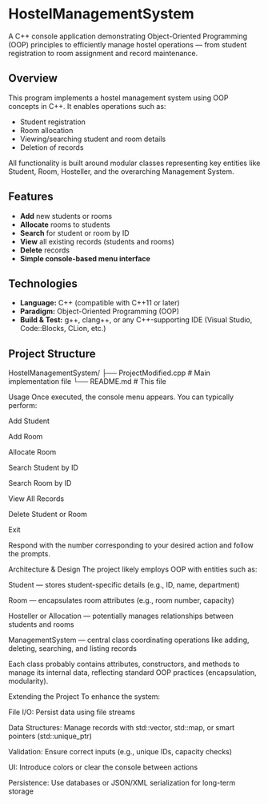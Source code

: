 # HostelManagementSystem

A C++ console application demonstrating Object-Oriented Programming (OOP) principles to efficiently manage hostel operations — from student registration to room assignment and record maintenance.


## Overview

This program implements a hostel management system using OOP concepts in C++. It enables operations such as:

- Student registration
- Room allocation
- Viewing/searching student and room details
- Deletion of records

All functionality is built around modular classes representing key entities like Student, Room, Hosteller, and the overarching Management System.

## Features

- **Add** new students or rooms  
- **Allocate** rooms to students  
- **Search** for student or room by ID  
- **View** all existing records (students and rooms)  
- **Delete** records  
- **Simple console-based menu interface**

## Technologies

- **Language:** C++ (compatible with C++11 or later)  
- **Paradigm:** Object-Oriented Programming (OOP)  
- **Build & Test:** g++, clang++, or any C++-supporting IDE (Visual Studio, Code::Blocks, CLion, etc.)

## Project Structure

HostelManagementSystem/
├── ProjectModified.cpp # Main implementation file
└── README.md # This file





Usage
Once executed, the console menu appears. You can typically perform:

Add Student

Add Room

Allocate Room

Search Student by ID

Search Room by ID

View All Records

Delete Student or Room

Exit

Respond with the number corresponding to your desired action and follow the prompts.

Architecture & Design
The project likely employs OOP with entities such as:

Student — stores student-specific details (e.g., ID, name, department)

Room — encapsulates room attributes (e.g., room number, capacity)

Hosteller or Allocation — potentially manages relationships between students and rooms

ManagementSystem — central class coordinating operations like adding, deleting, searching, and listing records

Each class probably contains attributes, constructors, and methods to manage its internal data, reflecting standard OOP practices (encapsulation, modularity).

Extending the Project
To enhance the system:

File I/O: Persist data using file streams

Data Structures: Manage records with std::vector, std::map, or smart pointers (std::unique_ptr)

Validation: Ensure correct inputs (e.g., unique IDs, capacity checks)

UI: Introduce colors or clear the console between actions

Persistence: Use databases or JSON/XML serialization for long-term storage

